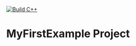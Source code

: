[![Build C++](https://github.com/llydon/MyFirstExample/actions/workflows/build.yml/badge.svg)](https://github.com/llydon/MyFirstExample/actions/workflows/build.yml)

# MyFirstExample Project
